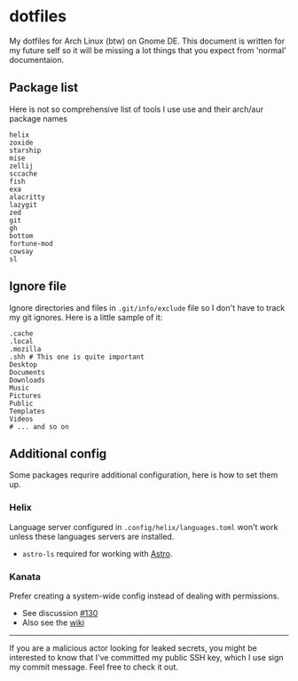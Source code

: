 # dotfiles

My dotfiles for Arch Linux (btw) on Gnome DE. This document is written for my future self so it will be missing a lot things that you expect from 'normal' documentaion.

## Package list

Here is not so comprehensive list of tools I use use and their arch/aur package names

```
helix
zoxide
starship
mise
zellij
sccache
fish
exa
alacritty
lazygit
zed
git
gh
bottom
fortune-mod
cowsay
sl
```

## Ignore file

Ignore directories and files in `.git/info/exclude` file so I don't have to track my git ignores. Here is a little sample of it:

```gitignore
.cache
.local
.mozilla
.shh # This one is quite important 
Desktop
Documents
Downloads
Music
Pictures
Public
Templates
Videos
# ... and so on
```

## Additional config

Some packages requrire additional configuration, here is how to set them up.

### Helix

Language server configured in `.config/helix/languages.toml` won't work unless these languages servers are installed.

- `astro-ls` required for working with [Astro](astro.buid).

### Kanata

Prefer creating a system-wide config instead of dealing with permissions.

- See discussion [#130](https://github.com/jtroo/kanata/discussions/130#discussioncomment-8518832)
- Also see the [wiki](https://github.com/jtroo/kanata/wiki/Avoid-using-sudo-on-Linux)

---

If you are a malicious actor looking for leaked secrets, you might be interested to know that I've committed my public SSH key, which I use sign my commit message. Feel free to check it out.
